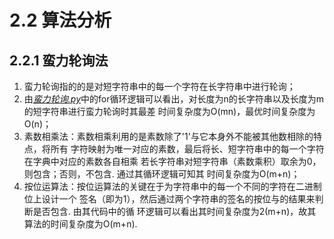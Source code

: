 # 2.2 算法分析 #

## 2.2.1 蛮力轮询法 ##

1. 蛮力轮询指的的是对短字符串中的每一个字符在长字符串中进行轮询；
2. 由[*蛮力轮询.py*](http://)中的for循环逻辑可以看出，对长度为n的长字符串以及长度为m的短字符串进行蛮力轮询时其最差
时间复杂度为O(mn)，最优时间复杂度为O(n)；
2. 素数相乘法：素数相乘利用的是素数除了'1'与它本身外不能被其他数相除的特点，将所有
字符映射为唯一对应的素数，最后将长、短字符串中的每一个字符在字典中对应的素数各自相乘
若长字符串对短字符串（素数乘积）取余为0，则包含；否则，不包含. 通过其循环逻辑可知其
时间复杂度为O(m+n)；
3. 按位运算法：按位运算法的关键在于为字符串中的每一个不同的字符在二进制位上设计一个
签名（即为1），然后通过两个字符串的签名的按位与的结果来判断是否包含. 由其代码中的循
环逻辑可以看出其时间复杂度为2(m+n)，故其算法的时间复杂度为O(m+n).